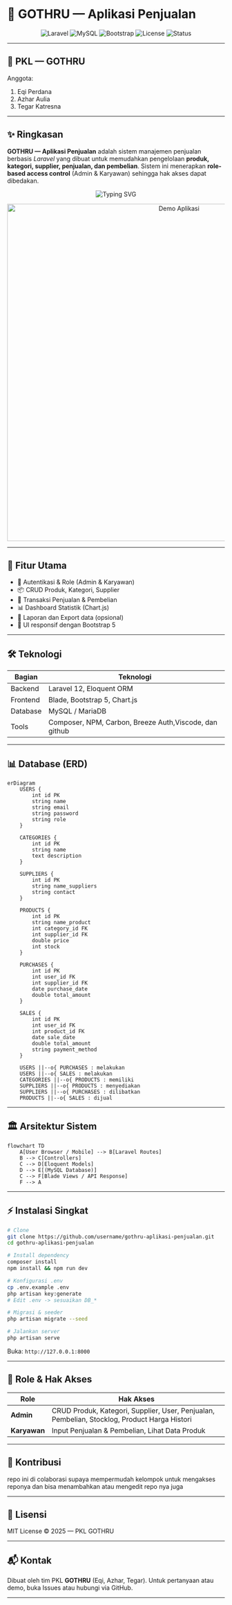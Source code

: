 # 🚀 GOTHRU — Aplikasi Penjualan

<p align="center">
  <img src="https://img.shields.io/badge/Laravel-12-red?logo=laravel" alt="Laravel" />
  <img src="https://img.shields.io/badge/Database-MySQL-blue?logo=mysql" alt="MySQL" />
  <img src="https://img.shields.io/badge/Frontend-Bootstrap_5-563d7c?logo=bootstrap&logoColor=white" alt="Bootstrap" />
  <img src="https://img.shields.io/badge/License-MIT-green" alt="License" />
  <img src="https://img.shields.io/badge/Status-Active-success" alt="Status" />
</p>

---

## 👥 PKL — GOTHRU

Anggota:

1. Eqi Perdana
2. Azhar Aulia
3. Tegar Katresna

---



## ✨ Ringkasan

**GOTHRU — Aplikasi Penjualan** adalah sistem manajemen penjualan berbasis *Laravel* yang dibuat untuk memudahkan pengelolaan **produk, kategori, supplier, penjualan, dan pembelian**. Sistem ini menerapkan **role-based access control** (Admin & Karyawan) sehingga hak akses dapat dibedakan.

<p align="center">
  <img src="https://readme-typing-svg.herokuapp.com?font=Fira+Code&pause=1000&color=3B82F6&center=true&vCenter=true&width=700&lines=Selamat+Datang+di+Aplikasi+Penjualan;Kelola+Produk%2C+Penjualan%2C+Pembelian+dengan+Mudah;Role+%3A+Admin+dan+Karyawan" alt="Typing SVG" />
</p>

<p align="center">
  <!-- Ganti demo.gif dengan gif demo aplikasi kamu di folder docs/screenshots/ -->
  <img src="docs/screenshots/demo.gif" alt="Demo Aplikasi" width="780" />
</p>

---

## 🚀 Fitur Utama

* 🔐 Autentikasi & Role (Admin & Karyawan)
* 📦 CRUD Produk, Kategori, Supplier
* 🧾 Transaksi Penjualan & Pembelian
* 📊 Dashboard Statistik (Chart.js)
* 📁 Laporan dan Export data (opsional)
* 🎨 UI responsif dengan Bootstrap 5

---

## 🛠️ Teknologi

| Bagian   | Teknologi                                              |
| -------- | ------------------------------------------------------ |
| Backend  | Laravel 12, Eloquent ORM                               |
| Frontend | Blade, Bootstrap 5, Chart.js                           |
| Database | MySQL / MariaDB                                        |
| Tools    | Composer, NPM, Carbon, Breeze Auth,Viscode, dan github |
                        
---

## 📊 Database (ERD)

```mermaid
erDiagram
    USERS {
        int id PK
        string name
        string email
        string password
        string role
    }

    CATEGORIES {
        int id PK
        string name
        text description
    }

    SUPPLIERS {
        int id PK
        string name_suppliers
        string contact
    }

    PRODUCTS {
        int id PK
        string name_product
        int category_id FK
        int supplier_id FK
        double price
        int stock
    }

    PURCHASES {
        int id PK
        int user_id FK
        int supplier_id FK
        date purchase_date
        double total_amount
    }

    SALES {
        int id PK
        int user_id FK
        int product_id FK
        date sale_date
        double total_amount
        string payment_method
    }

    USERS ||--o{ PURCHASES : melakukan
    USERS ||--o{ SALES : melakukan
    CATEGORIES ||--o{ PRODUCTS : memiliki
    SUPPLIERS ||--o{ PRODUCTS : menyediakan
    SUPPLIERS ||--o{ PURCHASES : dilibatkan
    PRODUCTS ||--o{ SALES : dijual
```

---

## 🏛️ Arsitektur Sistem

```mermaid
flowchart TD
    A[User Browser / Mobile] --> B[Laravel Routes]
    B --> C[Controllers]
    C --> D[Eloquent Models]
    D --> E[(MySQL Database)]
    C --> F[Blade Views / API Response]
    F --> A
```

---

## ⚡ Instalasi Singkat

```bash
# Clone
git clone https://github.com/username/gothru-aplikasi-penjualan.git
cd gothru-aplikasi-penjualan

# Install dependency
composer install
npm install && npm run dev

# Konfigurasi .env
cp .env.example .env
php artisan key:generate
# Edit .env -> sesuaikan DB_*

# Migrasi & seeder
php artisan migrate --seed

# Jalankan server
php artisan serve
```

Buka: `http://127.0.0.1:8000`

---

## 👥 Role & Hak Akses

| Role         | Hak Akses                                                                                    |
| ------------ | -------------------------------------------------------------------------------------------- |
| **Admin**    | CRUD Produk, Kategori, Supplier, User, Penjualan, Pembelian, Stocklog, Product Harga Histori |
| **Karyawan** | Input Penjualan & Pembelian, Lihat Data Produk                                               |

---


## 🤝 Kontribusi

repo ini di colaborasi supaya mempermudah kelompok untuk mengakses reponya dan bisa menambahkan atau mengedit repo nya juga

---

## 📄 Lisensi

MIT License © 2025 — PKL GOTHRU

---

## 📬 Kontak

Dibuat oleh tim PKL **GOTHRU** (Eqi, Azhar, Tegar). Untuk pertanyaan atau demo, buka Issues atau hubungi via GitHub.

---

